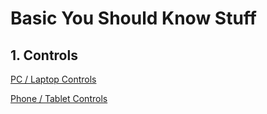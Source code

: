# Basic You Should Know Stuff

## 1. Controls
[PC / Laptop Controls](https://github.com/Brick-Roblox/Brick/blob/main/Files/PCLaptopControls.md)

[Phone / Tablet Controls](https://github.com/Brick-Roblox/Brick/blob/main/Files/PhoneTabletControls.md)
